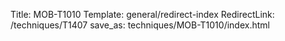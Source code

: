 Title: MOB-T1010
Template: general/redirect-index
RedirectLink: /techniques/T1407
save_as: techniques/MOB-T1010/index.html